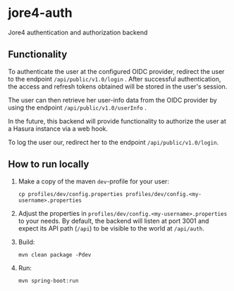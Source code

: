 # jore4-auth
Jore4 authentication and authorization backend


## Functionality

To authenticate the user at the configured OIDC provider, redirect the user to the endpoint
`/api/public/v1.0/login` . After successful authentication, the access and refresh tokens obtained will be
stored in the user's session.

The user can then retrieve her user-info data from the OIDC provider by using the endpoint
`/api/public/v1.0/userInfo` .

In the future, this backend will provide functionality to authorize the user at a Hasura instance via a web
hook.

To log the user our, redirect her to the endpoint `/api/public/v1.0/login`.


## How to run locally

1. Make a copy of the maven `dev`-profile for your user:
    ```
    cp profiles/dev/config.properties profiles/dev/config.<my-username>.properties
    ```


2. Adjust the properties in `profiles/dev/config.<my-username>.properties` to your needs. By default, the backend
   will listen at port 3001 and expect its API path (`/api`) to be visible to the world at `/api/auth`.


3. Build:
    ```
    mvn clean package -Pdev
    ```


4. Run:
    ```
    mvn spring-boot:run
    ```

